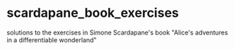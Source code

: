 # scardapane_book_exercises
solutions to the exercises in Simone Scardapane's book "Alice's adventures in a differentiable wonderland"
